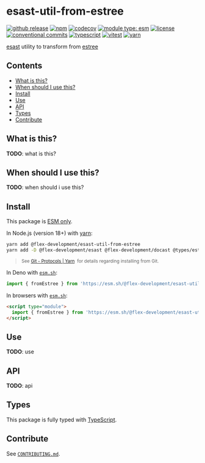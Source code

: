 # esast-util-from-estree

[![github release](https://img.shields.io/github/v/release/flex-development/esast-util-from-estree.svg?include_prereleases&sort=semver)](https://github.com/flex-development/esast-util-from-estree/releases/latest)
[![npm](https://img.shields.io/npm/v/@flex-development/esast-util-from-estree.svg)](https://npmjs.com/package/@flex-development/esast-util-from-estree)
[![codecov](https://codecov.io/gh/flex-development/esast-util-from-estree/graph/badge.svg?token=)](https://codecov.io/gh/flex-development/esast-util-from-estree)
[![module type: esm](https://img.shields.io/badge/module%20type-esm-brightgreen)](https://github.com/voxpelli/badges-cjs-esm)
[![license](https://img.shields.io/github/license/flex-development/esast-util-from-estree.svg)](LICENSE.md)
[![conventional commits](https://img.shields.io/badge/-conventional%20commits-fe5196?logo=conventional-commits&logoColor=ffffff)](https://conventionalcommits.org/)
[![typescript](https://img.shields.io/badge/-typescript-3178c6?logo=typescript&logoColor=ffffff)](https://typescriptlang.org/)
[![vitest](https://img.shields.io/badge/-vitest-6e9f18?style=flat&logo=vitest&logoColor=ffffff)](https://vitest.dev/)
[![yarn](https://img.shields.io/badge/-yarn-2c8ebb?style=flat&logo=yarn&logoColor=ffffff)](https://yarnpkg.com/)

[esast][esast] utility to transform from [estree][estree]

## Contents

- [What is this?](#what-is-this)
- [When should I use this?](#when-should-i-use-this)
- [Install](#install)
- [Use](#use)
- [API](#api)
- [Types](#types)
- [Contribute](#contribute)

## What is this?

**TODO**: what is this?

## When should I use this?

**TODO**: when should i use this?

## Install

This package is [ESM only][esm].

In Node.js (version 18+) with [yarn][yarn]:

```sh
yarn add @flex-development/esast-util-from-estree
yarn add -D @flex-development/esast @flex-development/docast @types/estree @types/mdast @types/unist
```

<blockquote>
  <small>
    See <a href='https://yarnpkg.com/protocol/git'>Git - Protocols | Yarn</a>
    &nbsp;for details regarding installing from Git.
  </small>
</blockquote>

In Deno with [`esm.sh`][esmsh]:

```ts
import { fromEstree } from 'https://esm.sh/@flex-development/esast-util-from-estree'
```

In browsers with [`esm.sh`][esmsh]:

```html
<script type="module">
  import { fromEstree } from 'https://esm.sh/@flex-development/esast-util-from-estree'
</script>
```

## Use

**TODO**: use

## API

**TODO**: api

## Types

This package is fully typed with [TypeScript][typescript].

## Contribute

See [`CONTRIBUTING.md`](CONTRIBUTING.md).

[esast]: https://github.com/flex-development/esast
[esm]: https://gist.github.com/sindresorhus/a39789f98801d908bbc7ff3ecc99d99c
[esmsh]: https://esm.sh/
[estree]: https://github.com/estree/estree
[typescript]: https://www.typescriptlang.org
[yarn]: https://yarnpkg.com
